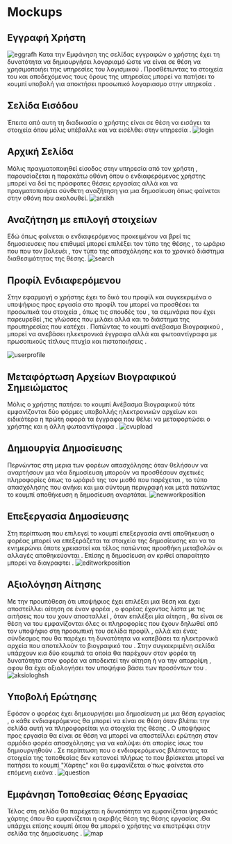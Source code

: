 # Mockups


## Εγγραφή Χρήστη


![eggrafh](https://github.com/nstamatak/1o-Paradoteo/blob/master/images/eggrafh.JPG)
Κατα την Εμφάνηση της σελίδας εγγραφών ο χρήστης έχει τη δυνατότητα να δημιουργήσει λογαριαμό ώστε να είναι σε θέση να χρησιμοποιήει τηις υπηρεσίες του λογισμικού . Προσθέτωντας τα στοιχεία του και αποδεχόμενος τους όρους της υπηρεσίας  μπορεί να πατήσει το κουμπί υποβολή για αποκτήσει προσωπικό λογαριασμο στην υπηρεσία . 
## Σελίδα Εισόδου
Έπειτα από αυτη τη διαδικασία ο χρήστης είναι σε θέση να εισάγει τα στοιχεία όπου μόλις υπέβαλλε και να εισέλθει στην υπηρεσία .
![login](https://github.com/nstamatak/1o-Paradoteo/blob/master/images/login.JPG)

## Αρχική Σελίδα
Μόλις πραγματοποιηθεί είσοδος στην υπηρεσία από τον χρήστη , παρουσίαζεται η παρακάτω οθόνη όπου ο ενδιαφερόμενος χρήστης μπορεί να δεί τις πρόσφατες θέσεις εργασίας αλλά και να πραγματοποιήσει σύνθετη αναζήτηση για μια δημοσίευση όπως φαίνεται στην οθόνη που ακολουθεί.
![arxikh](https://github.com/nstamatak/1o-Paradoteo/blob/master/images/arxikh.JPG)

## Αναζήτηση με επιλογή στοιχείων 
Εδώ όπως φαίνεται ο ενδιαφερόμενος προκειμένου να βρεί τις δημοσιευσεις που επιθυμεί μπορεί επιλέξει τον τύπο της θέσης , το ωράριο που που τον βολευέι , τον τύπο της απασχόλησης και το χρονικό διάστημα διαθεσιμότητας της θέσης.
![search](https://github.com/nstamatak/1o-Paradoteo/blob/master/images/search.JPG)

## Προφίλ Ενδιαφερόμενου
Στην εφαρμογή ο χρήστης έχει το δικό του προφίλ και συγκεκριμένα ο υποψήφιος προς εργασία στο προφίλ του μπορεί να προσθέσει τα προσωπικά του στοιχεία , όπως τις σπουδές του , τα σεμινάρια που έχει παρευρεθεί ,τις γλώσσες που μιλάει αλλά και το διάστημα της προυπηρεσίας που κατέχει . Πατώντας το κουμπί ανέβασμα Βιογραφικού , μπορεί να ανεβάσει ηλεκτρονικά έγγραφα αλλά και φωτοαντίγραφα  με πρωσοπικούς τίτλους πτυχία και πιστοποιήσεις .

![userprofile](https://github.com/nstamatak/1o-Paradoteo/blob/master/images/userprofile.JPG)

## Μεταφόρτωση Αρχείων Βιογραφικού Σημειώματος
Μόλις ο χρήστης πατήσει το κουμπί Ανέβασμα Βιογραφικού τότε εμφανίζονται δύο φόρμες υποβολλής ηλεκτρονικών αρχείων και ειδικότερα η πρώτη αφορά τα έγγραφα που θέλει να μεταφορτώσει ο χρήστης και η άλλη φωτοαντίγραφα . 
![cvupload](https://github.com/nstamatak/1o-Paradoteo/blob/master/images/cvupload.JPG)

## Δημιουργία Δημοσίευσης
Περνώντας στη μερια των φορέων απασχόλησης όταν θελήσουν να αναρτήσουν μια νέα δημοσίευση μπορούν να προσθέσουν σχετικές πληροφορίες όπως το ωράριό της τον μισθό που παρέχεται , το τύπο απασχόλησης που ανήκει και μια σύντομη περιγραφή και μετά πατώντας το κουμπί αποθήκευση η δημοσίευση αναρτάται.
![newworkposition](https://github.com/nstamatak/1o-Paradoteo/blob/master/images/newworkposition.JPG)

## Επεξεργασία Δημοσίευσης
Στη περίπτωση που επιλεγεί το κουμπί επεξεργασία αντί αποθήκευση ο φορέας μπορεί να επεξεράζεται τα στοιχεία της δημοσίευσης και να τα ενημερώνει όποτε χρειαστεί και τέλος πατώντας προσθήκη μεταβολών οι αλλαγές αποθηκεύονται . Επίσης η δημοσίευση αν κριθεί απαραίτητο μπορεί να διαγραφτει .
![editworkposition](https://github.com/nstamatak/1o-Paradoteo/blob/master/images/editworkposition.JPG)

## Αξιολόγηση Αίτησης
Με την προυπόθεση ότι υποψήφιος έχει επιλέξει μια θέση και έχει αποστείλλει αίτηση σε έναν φορέα , ο φορέας έχοντας λίστα με τις αιτήσεις  που του χουν αποσταλλεί , όταν επιλέξει μία αίτηση , θα είναι σε θέση να του εμφανίζονται όλες οι πληροφορίες που έχουν δηλωθεί από τον υποψήφιο στη προσωπική του σελίδα προφίλ , αλλά και ένας σύνδεσμος που θα παρέχει τη δυνατότητα να κατεβάσει τα ηλεκτρονικά αρχεία που αποτελλούν το βιογραφικό του . Στην συγκεκριμένη σελίδα υπάρχουν κια δύο κουμπιά τα οποία θα παρέχουν στον φορέα τη δυνατότητα στον φορέα να αποδεκτεί την αίτηση ή να την απορρίψη , αφου θα έχει αξιολογήσει τον υποψήφιο βάσει των προσόντων του .  
![aksiologhsh](https://github.com/nstamatak/1o-Paradoteo/blob/master/images/aksiologhsh.JPG)

## Υποβολή Ερώτησης
Εφόσον ο φορέας έχει δημιουργήσει μια δημοσίευση με μια θέση εργασίας , ο κάθε ενδιαφερόμενος θα μπορεί να είναι σε θέση όταν βλέπει την σελίδα αυτή να πληροφορείται για στοιχεία της θέσης . O υποψήφιος προς εργασία θα είναι σε θέση να μπορεί να αποστείλλει ερώτηση στον αρμόδιο φορέα απασχόλησης για να καλύψει ότι απορίες ίσως του δημιουργηθούν . Σε περίπτωση που ο ενδιαφερόμενος βλέποντας τα στοιχεία της τοποθεσίας δεν κατανοεί πλήρως το που βρίσκεται μπορεί να πατήσει το κουμπί "Χάρτης" και θα εμφανίζεται ο΄πως φαίνεται στο επόμενη εικόνα .
![question](https://github.com/nstamatak/1o-Paradoteo/blob/master/images/question.JPG)

## Εμφάνηση Τοποθεσίας Θέσης Εργασίας
Τέλος στη σελίδα θα παρέχεται η δυνατότητα να εμφανίζεται ψηφιακός χάρτης όπου θα εμφανίζεται η ακριβής θέση της θέσης εργασίας .Θα υπάρχει επίσης κουμπί όπου θα μπορεί ο χρήστης να επιστρέψει στην σελίδα της δημοσίευσης .
![map](https://github.com/nstamatak/1o-Paradoteo/blob/master/images/map.JPG)












